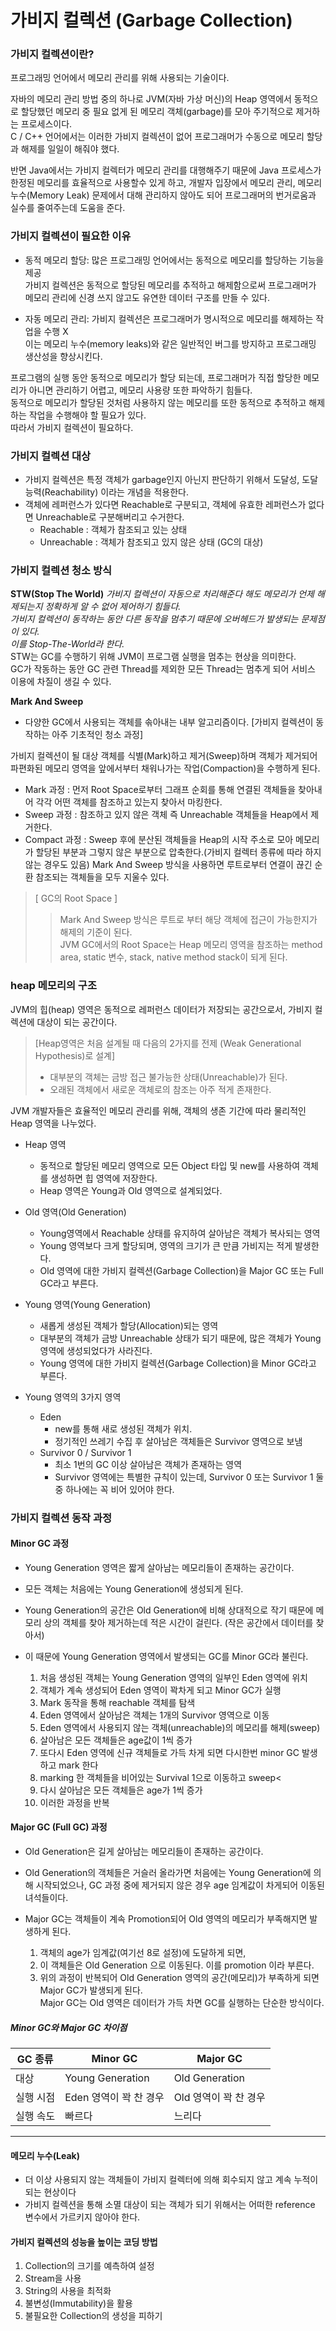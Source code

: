 # 가비지 컬렉션 (Garbage Collection)

### 가비지 컬렉션이란?
 프로그래밍 언어에서 메모리 관리를 위해 사용되는 기술이다. </br>

 자바의 메모리 관리 방법 중의 하나로 JVM(자바 가상 머신)의 Heap 영역에서 동적으로 할당했던 메모리 중 필요 없게 된 메모리 객체(garbage)를 모아 주기적으로 제거하는 프로세스이다.</br>
 C / C++ 언어에서는 이러한 가비지 컬렉션이 없어 프로그래머가 수동으로 메모리 할당과 해제를 일일이 해줘야 했다.</br>

 반면 Java에서는 가비지 컬렉터가 메모리 관리를 대행해주기 때문에 Java 프로세스가 한정된 메모리를 효율적으로 사용할수 있게 하고, 개발자 입장에서 메모리 관리, 메모리 누수(Memory Leak) 문제에서 대해 관리하지 않아도 되어 프로그래머의 번거로움과 실수를 줄여주는데 도움을 준다.


### 가비지 컬렉션이 필요한 이유
- 동적 메모리 할당: 많은 프로그래밍 언어에서는 동적으로 메모리를 할당하는 기능을 제공 </br>
가비지 컬렉션은 동적으로 할당된 메모리를 추적하고 해제함으로써 프로그래머가 메모리 관리에 신경 쓰지 않고도 유연한 데이터 구조를 만들 수 있다.</br>

- 자동 메모리 관리: 가비지 컬렉션은 프로그래머가 명시적으로 메모리를 해제하는 작업을 수행 X </br>
이는 메모리 누수(memory leaks)와 같은 일반적인 버그를 방지하고 프로그래밍 생산성을 향상시킨다.</br>
 
프로그램의 실행 동안 동적으로 메모리가 할당 되는데, 프로그래머가 직접 할당한 메모리가 아니면 관리하기 어렵고, 메모리 사용량 또한 파악하기 힘들다.</br>
동적으로 메모리가 할당된 것처럼 사용하지 않는 메모리를 또한 동적으로 추적하고 해제하는 작업을 수행해야 할 필요가 있다. </br>
따라서 가비지 컬렉션이 필요하다.

### 가비지 컬렉션 대상
- 가비지 컬렉션은 특정 객체가 garbage인지 아닌지 판단하기 위해서 도달성, 도달능력(Reachability) 이라는 개념을 적용한다.
- 객체에 레퍼런스가 있다면 Reachable로 구분되고, 객체에 유효한 레퍼런스가 없다면 Unreachable로 구분해버리고 수거한다. 
    - Reachable : 객체가 참조되고 있는 상태
    - Unreachable  : 객체가 참조되고 있지 않은 상태 (GC의 대상) 

### 가비지 컬렉션 청소 방식
**STW(Stop The World)**
*가비지 컬렉션이 자동으로 처리해준다 해도 메모리가 언제 해제되는지 정확하게 알 수 없어 제어하기 힘들다.</br>
가비지 컬렉션이 동작하는 동안 다른 동작을 멈추기 때문에 오버헤드가 발생되는 문제점이 있다.</br>
이를 Stop-The-World라 한다.*</br>
STW는 GC를 수행하기 위해 JVM이 프로그램 실행을 멈추는 현상을 의미한다.</br>
GC가 작동하는 동안 GC 관련 Thread를 제외한 모든 Thread는 멈추게 되어 서비스 이용에 차질이 생길 수 있다.</br>

**Mark And Sweep**
- 다양한 GC에서 사용되는 객체를 솎아내는 내부 알고리즘이다. 
    [가비지 컬렉션이 동작하는 아주 기초적인 청소 과정]</br>

가비지 컬렉션이 될 대상 객체를 식별(Mark)하고 제거(Sweep)하며 객체가 제거되어 파편화된 메모리 영역을 앞에서부터 채워나가는 작업(Compaction)을 수행하게 된다.</br>
- Mark 과정 : 먼저 Root Space로부터 그래프 순회를 통해 연결된 객체들을 찾아내어 각각 어떤 객체를 참조하고 있는지 찾아서 마킹한다.
- Sweep 과정 : 참조하고 있지 않은 객체 즉 Unreachable 객체들을 Heap에서 제거한다.
- Compact 과정 : Sweep 후에 분산된 객체들을 Heap의 시작 주소로 모아 메모리가 할당된 부분과 그렇지 않은 부분으로 압축한다.(가비지 컬렉터 종류에 따라 하지 않는 경우도 있음)
Mark And Sweep 방식을 사용하면 루트로부터 연결이 끊긴 순환 참조되는 객체들을 모두 지울수 있다.</br>
>[ GC의 Root Space ]
>>Mark And Sweep 방식은 루트로 부터 해당 객체에 접근이 가능한지가 해제의 기준이 된다.</br>
    JVM GC에서의 Root Space는 Heap 메모리 영역을 참조하는 method area, static 변수, stack, native method stack이 되게 된다.

### heap 메모리의 구조
JVM의 힙(heap) 영역은 동적으로 레퍼런스 데이터가 저장되는 공간으로서, 가비지 컬렉션에 대상이 되는 공간이다.</br>
>[Heap영역은 처음 설계될 때 다음의 2가지를 전제 (Weak Generational Hypothesis)로 설계]
> - 대부분의 객체는 금방 접근 불가능한 상태(Unreachable)가 된다.
> - 오래된 객체에서 새로운 객체로의 참조는 아주 적게 존재한다.</br>

JVM 개발자들은 효율적인 메모리 관리를 위해, 객체의 생존 기간에 따라 물리적인 Heap 영역을 나누었다.</br>
-  Heap 영역
   - 동적으로 할당된 메모리 영역으로 모든 Object 타입 및 new를 사용하여 객체를 생성하면 힙 영역에 저장한다.
   - Heap 영역은 Young과 Old 영역으로 설계되었다.</br>

- Old 영역(Old Generation)
    - Young영역에서 Reachable 상태를 유지하여 살아남은 객체가 복사되는 영역
    - Young 영역보다 크게 할당되며, 영역의 크기가 큰 만큼 가비지는 적게 발생한다.
    - Old 영역에 대한 가비지 컬렉션(Garbage Collection)을 Major GC 또는 Full GC라고 부른다.</br>


- Young 영역(Young Generation)
    - 새롭게 생성된 객체가 할당(Allocation)되는 영역
    - 대부분의 객체가 금방 Unreachable 상태가 되기 때문에, 많은 객체가 Young 영역에 생성되었다가 사라진다.
    - Young 영역에 대한 가비지 컬렉션(Garbage Collection)을 Minor GC라고 부른다.</br>

- Young 영역의 3가지 영역
    - Eden 
        - new를 통해 새로 생성된 객체가 위치. 
        - 정기적인 쓰레기 수집 후 살아남은 객체들은 Survivor 영역으로 보냄
    - Survivor 0 / Survivor 1
        - 최소 1번의 GC 이상 살아남은 객체가 존재하는 영역
        - Survivor 영역에는 특별한 규칙이 있는데, Survivor 0 또는 Survivor 1 둘 중 하나에는 꼭 비어 있어야 한다.


### 가비지 컬렉션 동작 과정
#### Minor GC 과정
- Young Generation 영역은 짧게 살아남는 메모리들이 존재하는 공간이다.
- 모든 객체는 처음에는 Young Generation에 생성되게 된다.
- Young Generation의 공간은 Old Generation에 비해 상대적으로 작기 때문에 메모리 상의 객체를 찾아 제거하는데 적은 시간이 걸린다. (작은 공간에서 데이터를 찾아서)
- 이 때문에 Young Generation 영역에서 발생되는 GC를 Minor GC라 불린다.

    1. 처음 생성된 객체는 Young Generation 영역의 일부인 Eden 영역에 위치
    2. 객체가 계속 생성되어 Eden 영역이 꽉차게 되고 Minor GC가 실행
    3. Mark 동작을 통해 reachable 객체를 탐색
    4. Eden 영역에서 살아남은 객체는 1개의 Survivor 영역으로 이동
    5. Eden 영역에서 사용되지 않는 객체(unreachable)의 메모리를 해제(sweep)
    6. 살아남은 모든 객체들은 age값이 1씩 증가
    7. 또다시 Eden 영역에 신규 객체들로 가득 차게 되면 다시한번 minor GC 발생하고 mark 한다
    8. marking 한 객체들을 비어있는 Survival 1으로 이동하고 sweep<
    9. 다시 살아남은 모든 객체들은 age가 1씩 증가
    10. 이러한 과정을 반복

#### Major GC (Full GC) 과정
- Old Generation은 길게 살아남는 메모리들이 존재하는 공간이다.
- Old Generation의 객체들은 거슬러 올라가면 처음에는 Young Generation에 의해 시작되었으나, GC 과정 중에 제거되지 않은 경우 age 임계값이 차게되어 이동된 녀석들이다.
- Major GC는 객체들이 계속 Promotion되어 Old 영역의 메모리가 부족해지면 발생하게 된다.</br>

    1. 객체의 age가 임계값(여기선 8로 설정)에 도달하게 되면,
    2. 이 객체들은 Old Generation 으로 이동된다. 이를 promotion 이라 부른다.
    3. 위의 과정이 반복되어 Old Generation 영역의 공간(메모리)가 부족하게 되면 Major GC가 발생되게 된다.</br>
Major GC는 Old 영역은 데이터가 가득 차면 GC를 실행하는 단순한 방식이다. 

##### Minor GC와 Major GC 차이점
|GC 종류|Minor GC|Major GC|
|--|--|--|
|대상|Young Generation|Old Generation|
|실행 시점|Eden 영역이 꽉 찬 경우|Old 영역이 꽉 찬 경우|
|실행 속도|빠르다|느리다|

***

#### 메모리 누수(Leak)
- 더 이상 사용되지 않는 객체들이 가비지 컬렉터에 의해 회수되지 않고 계속 누적이 되는 현상이다
- 가비지 컬렉션을 통해 소멸 대상이 되는 객체가 되기 위해서는 어떠한 reference 변수에서 가르키지 않아야 한다.

#### 가비지 컬렉션의 성능을 높이는 코딩 방법
1. Collection의 크기를 예측하여 설정
2. Stream을 사용
3. String의 사용을 최적화
4. 불변성(Immutability)을 활용
5. 불필요한 Collection의 생성을 피하기

####